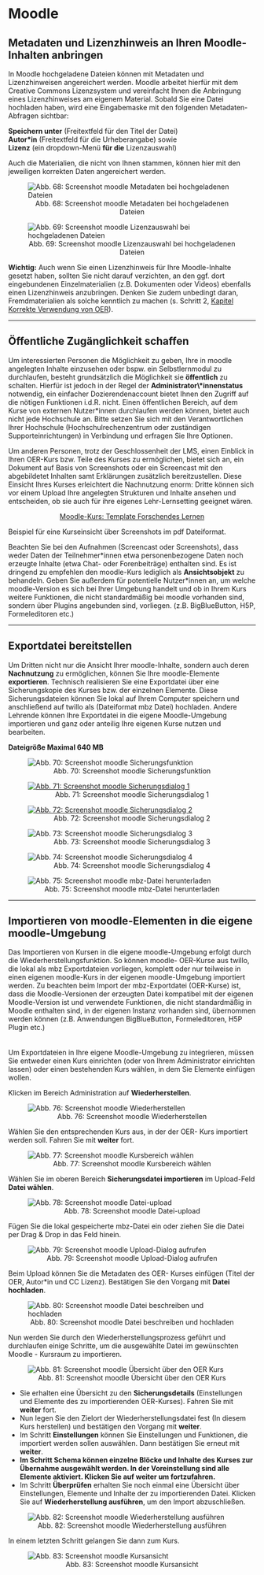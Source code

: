 <h1>Moodle</h1>
<link rel="stylesheet" href="https://cdnjs.cloudflare.com/ajax/libs/font-awesome/4.7.0/css/font-awesome.min.css">

<h2>Metadaten und Lizenzhinweis an Ihren Moodle-Inhalten anbringen</h2>
In Moodle hochgeladene Dateien können mit Metadaten und Lizenzhinweisen angereichert werden. Moodle arbeitet hierfür mit dem Creative Commons Lizenzsystem und vereinfacht Ihnen die Anbringung eines Lizenzhinweises am eigenem Material. Sobald Sie eine Datei hochladen haben, wird eine Eingabemaske mit den folgenden Metadaten-Abfragen sichtbar:

<b>Speichern unter</b> (Freitextfeld für den Titel der Datei)<br>
<b>Autor\*in</b> (Freitextfeld für die Urheberangabe) sowie<br>
<b>Lizenz</b> (ein dropdown-Menü <b>für die</b> Lizenzauswahl)<br>

Auch die Materialien, die nicht von Ihnen stammen, können hier mit den jeweiligen korrekten Daten angereichert werden.

<figure style="align:middle;">
  <img src="images/Metadaten moodle.svg" alt="Abb. 68: Screenshot moodle Metadaten bei hochgeladenen Dateien" title="Abb. 68: Screenshot moodle Metadaten bei hochgeladenen Dateien"/>
  <figcaption style="text-align:center;font-size:14px;">Abb. 68: Screenshot moodle Metadaten bei hochgeladenen Dateien</figcaption>
</figure>

<figure style="align:middle;">
  <img src="images/lizenzhinweis moodle.svg" alt="Abb. 69: Screenshot moodle Lizenzauswahl bei hochgeladenen Dateien" title="Abb. 69: Screenshot moodle Lizenzauswahl bei hochgeladenen Dateien"/>
  <figcaption style="text-align:center;font-size:14px;">Abb. 69: Screenshot moodle Lizenzauswahl bei hochgeladenen Dateien</figcaption>
</figure>

<div class="warningbox">
  <p>
    <i class="fa fa-lightbulb-o fa-lg"></i> <b>Wichtig:</b> Auch wenn Sie einen Lizenzhinweis für Ihre Moodle-Inhalte gesetzt haben, sollten Sie nicht darauf verzichten, an den ggf. dort eingebundenen Einzelmaterialien (z.B. Dokumenten oder Videos) ebenfalls einen Lizenzhinweis anzubringen. Denken Sie zudem unbedingt daran, Fremdmaterialien als solche kenntlich zu machen (s. Schritt 2, <a aria-describedby="Link zum Kapitel Korrekte Verwendung von OER" href="./#/step2.md#korrekteVerwendung">Kapitel Korrekte Verwendung von OER</a>).
  </p>
</div>

---
<h2>Öffentliche Zugänglichkeit schaffen</h2>
Um interessierten Personen die Möglichkeit zu geben, Ihre in moodle angelegten Inhalte einzusehen oder bspw. ein Selbstlernmodul zu durchlaufen, besteht grundsätzlich die Möglichkeit sie <b>öffentlich</b> zu schalten. Hierfür ist jedoch in der Regel der <b>Administrator\*innenstatus</b> notwendig, ein einfacher Dozierendenaccount bietet Ihnen den Zugriff auf die nötigen Funktionen i.d.R. nicht. Einen öffentlichen Bereich, auf dem Kurse von externen Nutzer*innen durchlaufen werden können, bietet auch nicht jede Hochschule an. Bitte setzen Sie sich mit den Verantwortlichen Ihrer Hochschule (Hochschulrechenzentrum oder zuständigen Supporteinrichtungen) in Verbindung und erfragen Sie Ihre Optionen. 

Um anderen Personen, trotz der Geschlossenheit der LMS, einen Einblick in Ihren OER-Kurs bzw. Teile des Kurses zu ermöglichen, bietet sich an, ein Dokument auf Basis von Screenshots oder ein Screencast mit den abgebildetet Inhalten samt Erklärungen zusätzlich bereitzustellen. Diese Einsicht Ihres Kurses erleichtert die Nachnutzung enorm: Dritte können sich vor einem Upload Ihre angelegten Strukturen und Inhalte ansehen und entscheiden, ob sie auch für ihre eigenes Lehr-Lernsetting geeignet wären.

<center>
  <a aria-describedby="Moodle-Kurs Template Forschendes Lernen - PDF download" href="documents/Kurseinsicht Forschendes Lernen_Moodleumgebung.pdf">Moodle-Kurs: Template Forschendes Lernen</a>
</center>

Beispiel für eine Kurseinsicht über Screenshots im pdf Dateiformat.

Beachten Sie bei den Aufnahmen (Screencast oder Screenshots), dass weder Daten der Teilnehmer\*innen etwa personenbezogene Daten noch erzeugte Inhalte (etwa Chat- oder Forenbeiträge) enthalten sind. Es ist dringend zu empfehlen den moodle-Kurs lediglich als <b>Ansichtsobjekt</b> zu behandeln. Geben Sie außerdem für potentielle Nutzer*innen an, um welche moodle-Version es sich bei Ihrer Umgebung handelt und ob in Ihrem Kurs weitere Funktionen, die nicht standardmäßig bei moodle vorhanden sind, sondern über Plugins angebunden sind, vorliegen. (z.B. BigBlueButton, H5P,  Formeleditoren etc.)

---
<h2>Exportdatei bereitstellen</h2>
  Um Dritten nicht nur die Ansicht Ihrer moodle-Inhalte, sondern auch deren <b>Nachnutzung</b> zu ermöglichen, können Sie Ihre moodle-Elemente <b>exportieren</b>. Technisch realisieren Sie eine Exportdatei über eine Sicherungskopie des Kurses bzw. der einzelnen Elemente. Diese Sicherungsdateien können Sie lokal auf Ihrem Computer speichern und anschließend auf twillo als (Dateiformat mbz Datei) hochladen. Andere Lehrende können Ihre Exportdatei in die eigene Moodle-Umgebung importieren und ganz oder anteilig Ihre eigenen Kurse nutzen und bearbeiten.

<b>Dateigröße Maximal 640 MB</b>

<figure style="align:middle;">
  <img src="images/moodle_Sicherung.svg" alt="Abb. 70: Screenshot moodle Sicherungsfunktion" title="Abb. 70: Screenshot moodle Sicherungsfunktion"/>
  <figcaption style="text-align:center;font-size:14px;">Abb. 70: Screenshot moodle Sicherungsfunktion</figcaption>
</figure>

<figure style="align:middle;">
  <a href="images/moodle_Sicherung_Einstellungen1.svg"><img src="images/moodle_Sicherung_Einstellungen1.svg" alt="Abb. 71: Screenshot moodle Sicherungsdialog 1" title="Abb. 71: Screenshot moodle Sicherungsdialog 1"/></a>
  <figcaption style="text-align:center;font-size:14px;">Abb. 71: Screenshot moodle Sicherungsdialog 1</figcaption>
</figure>

<figure style="align:middle;">
  <a href="images/moodle_Sicherung_Einstellungen2.svg" target="_blank"><img src="images/moodle_Sicherung_Einstellungen2.svg" alt="Abb. 72: Screenshot moodle Sicherungsdialog 2" title="Abb. 72: Screenshot moodle Sicherungsdialog 2"/></a>
  <figcaption style="text-align:center;font-size:14px;">Abb. 72: Screenshot moodle Sicherungsdialog 2</figcaption>
</figure>

<figure style="align:middle;">
  <img src="images/moodle_Sicherung_Kontrollieren3.svg" alt="Abb. 73: Screenshot moodle Sicherungsdialog 3" title="Abb. 73: Screenshot moodle Sicherungsdialog 3"/>
  <figcaption style="text-align:center;font-size:14px;">Abb. 73: Screenshot moodle Sicherungsdialog 3</figcaption>
</figure>

<figure style="align:middle;">
  <img src="images/moodle_Sicherung_Fertigstellen3.svg" alt="Abb. 74: Screenshot moodle Sicherungsdialog 4" title="Abb. 74: Screenshot moodle Sicherungsdialog 4"/>
  <figcaption style="text-align:center;font-size:14px;">Abb. 74: Screenshot moodle Sicherungsdialog 4</figcaption>
</figure>

<figure style="align:middle;">
  <img src="images/moodle_Sicherung_Datei6.svg" alt="Abb. 75: Screenshot moodle mbz-Datei herunterladen" title="Abb. 75: Screenshot moodle mbz-Datei herunterladen"/>
  <figcaption style="text-align:center;font-size:14px;">Abb. 75: Screenshot moodle mbz-Datei herunterladen</figcaption>
</figure>

---
<h2>Importieren von moodle-Elementen in die eigene moodle-Umgebung</h2>
Das Importieren von Kursen in die eigene moodle-Umgebung erfolgt durch die Wiederherstellungsfunktion. So können moodle- OER-Kurse aus twillo, die lokal als mbz Exportdateien vorliegen, komplett oder nur teilweise in einen eigenen moodle-Kurs in der eigenen moodle-Umgebung importiert werden. Zu beachten beim Import der mbz-Exportdatei (OER-Kurse) ist, dass die Moodle-Versionen der erzeugten Datei kompatibel mit der eigenen Moodle-Version ist und verwendete Funktionen, die nicht standardmäßig in Moodle enthalten sind, in der eigenen Instanz vorhanden sind, übernommen werden können (z.B. Anwendungen BigBlueButton, Formeleditoren, H5P Plugin etc.)
<br><br><br>
Um Exportdateien in Ihre eigene Moodle-Umgebung zu integrieren, müssen Sie entweder einen Kurs einrichten (oder von Ihrem Administrator einrichten lassen) oder einen bestehenden Kurs wählen, in dem Sie Elemente einfügen wollen.

Klicken im Bereich Administration auf <b>Wiederherstellen</b>.

<figure style="align:middle;">
  <img src="images/moodle_import.svg" alt="Abb. 76: Screenshot moodle Wiederherstellen" title="Abb. 76: Screenshot moodle Wiederherstellen"/>
  <figcaption style="text-align:center;font-size:14px;">Abb. 76: Screenshot moodle Wiederherstellen</figcaption>
</figure>

Wählen Sie den entsprechenden Kurs aus, in der der OER- Kurs importiert werden soll. Fahren Sie mit <b>weiter</b> fort.
  
<figure style="align:middle;">
  <img src="images/moodle_import2.svg" alt="Abb. 77: Screenshot moodle Kursbereich wählen" title="Abb. 77: Screenshot moodle Kursbereich wählen"/>
  <figcaption style="text-align:center;font-size:14px;">Abb. 77: Screenshot moodle Kursbereich wählen</figcaption>
</figure>

Wählen Sie im oberen Bereich <b>Sicherungsdatei importieren</b> im Upload-Feld <b>Datei wählen</b>. 
  
<figure style="align:middle;">
  <img src="images/moodle_import3.svg" alt="Abb. 78: Screenshot moodle Datei-upload" title="Abb. 78: Screenshot moodle Datei-upload"/>
  <figcaption style="text-align:center;font-size:14px;">Abb. 78: Screenshot moodle Datei-upload</figcaption>
</figure>

Fügen Sie die lokal gespeicherte mbz-Datei ein oder ziehen Sie die Datei per Drag & Drop in das Feld hinein.

<figure style="align:middle;">
  <img src="images/moodle_import4.svg" alt="Abb. 79: Screenshot moodle Upload-Dialog aufrufen" title="Abb. 79: Screenshot moodle Upload-Dialog aufrufen"/>
  <figcaption style="text-align:center;font-size:14px;">Abb. 79: Screenshot moodle Upload-Dialog aufrufen</figcaption>
</figure>

Beim Upload können Sie die Metadaten des OER- Kurses einfügen (Titel der OER, Autor*in und CC Lizenz). Bestätigen Sie den Vorgang mit <b>Datei hochladen</b>.

<figure style="align:middle;">
  <img src="images/moodle_import5.svg" alt="Abb. 80: Screenshot moodle Datei beschreiben und hochladen" title="Abb. 80: Screenshot moodle Datei beschreiben und hochladen"/>
  <figcaption style="text-align:center;font-size:14px;">Abb. 80: Screenshot moodle Datei beschreiben und hochladen</figcaption>
</figure>

Nun werden Sie durch den Wiederherstellungsprozess geführt und durchlaufen einige Schritte, um die ausgewählte Datei im gewünschten Moodle - Kursraum zu importieren.

<figure style="align:middle;">
  <img src="images/moodle_import6.svg" alt="Abb. 81: Screenshot moodle Übersicht über den OER Kurs" title="Abb. 81: Screenshot moodle Übersicht über den OER Kurs"/>
  <figcaption style="text-align:center;font-size:14px;">Abb. 81: Screenshot moodle Übersicht über den OER Kurs</figcaption>
</figure>

<ul>
  <li>Sie erhalten eine Übersicht zu den <b>Sicherungsdetails</b> (Einstellungen und Elemente des zu importierenden OER-Kurses). Fahren Sie mit <b>weiter</b> fort.
</li>
  <li>Nun legen Sie den Zielort der Wiederherstellungsdatei fest (In diesem Kurs herstellen) und bestätigen den Vorgang mit <b>weiter</b>.
</li>
  <li>Im Schritt <b>Einstellungen</b> können Sie Einstellungen und Funktionen, die importiert werden sollen auswählen. Dann bestätigen Sie erneut mit <b>weiter</b>.
</li>
  <li><b>Im Schritt Schema können einzelne Blöcke und Inhalte des Kurses zur Übernahme ausgewählt werden. In der Voreinstellung sind alle Elemente aktiviert. Klicken Sie auf weiter um fortzufahren.
</b></li>
  <li>Im Schritt <b>Überprüfen</b> erhalten Sie noch einmal eine Übersicht über Einstellungen, Elemente und Inhalte der zu importierenden Datei. Klicken Sie auf <b>Wiederherstellung ausführen</b>, um den Import abzuschließen.
</li>
</ul>

<figure style="align:middle;">
  <img src="images/moodle_import10.svg" alt="Abb. 82: Screenshot moodle Wiederherstellung ausführen" title="Abb. 82: Screenshot moodle Wiederherstellung ausführen"/>
  <figcaption style="text-align:center;font-size:14px;">Abb. 82: Screenshot moodle Wiederherstellung ausführen</figcaption>
</figure>

In einem letzten Schritt gelangen Sie dann zum Kurs.

<figure style="align:middle;">
  <img src="images/moodle_import11.svg" alt="Abb. 83: Screenshot moodle Kursansicht" title="Abb. 83: Screenshot moodle Kursansicht"/>
  <figcaption style="text-align:center;font-size:14px;">Abb. 83: Screenshot moodle Kursansicht</figcaption>
</figure>
